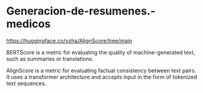 # Generacion-de-resumenes.-medicos

https://huggingface.co/yzha/AlignScore/tree/main


BERTScore is a metric for evaluating the quality of machine-generated text, such as summaries or translations.

AlignScore is a metric for evaluating factual consistency between text pairs. It uses a transformer architecture and accepts input in the form of tokenized text sequences.